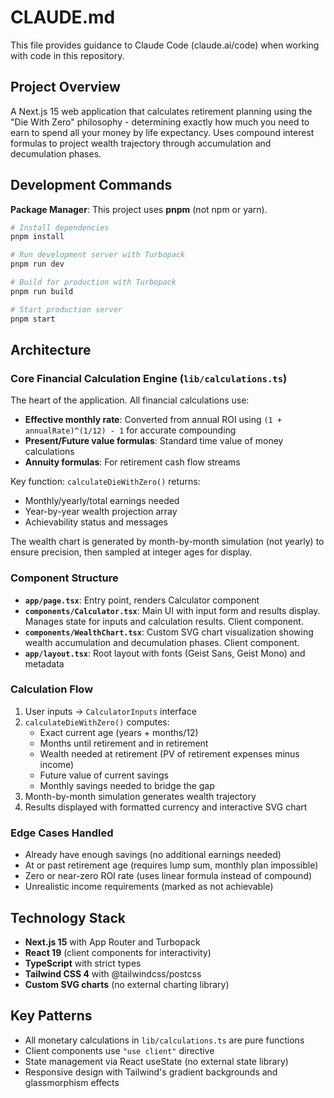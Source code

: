 # CLAUDE.md

This file provides guidance to Claude Code (claude.ai/code) when working with code in this repository.

## Project Overview

A Next.js 15 web application that calculates retirement planning using the "Die With Zero" philosophy - determining exactly how much you need to earn to spend all your money by life expectancy. Uses compound interest formulas to project wealth trajectory through accumulation and decumulation phases.

## Development Commands

**Package Manager**: This project uses **pnpm** (not npm or yarn).

```bash
# Install dependencies
pnpm install

# Run development server with Turbopack
pnpm run dev

# Build for production with Turbopack
pnpm run build

# Start production server
pnpm start
```

## Architecture

### Core Financial Calculation Engine (`lib/calculations.ts`)

The heart of the application. All financial calculations use:

- **Effective monthly rate**: Converted from annual ROI using `(1 + annualRate)^(1/12) - 1` for accurate compounding
- **Present/Future value formulas**: Standard time value of money calculations
- **Annuity formulas**: For retirement cash flow streams

Key function: `calculateDieWithZero()` returns:

- Monthly/yearly/total earnings needed
- Year-by-year wealth projection array
- Achievability status and messages

The wealth chart is generated by month-by-month simulation (not yearly) to ensure precision, then sampled at integer ages for display.

### Component Structure

- **`app/page.tsx`**: Entry point, renders Calculator component
- **`components/Calculator.tsx`**: Main UI with input form and results display. Manages state for inputs and calculation results. Client component.
- **`components/WealthChart.tsx`**: Custom SVG chart visualization showing wealth accumulation and decumulation phases. Client component.
- **`app/layout.tsx`**: Root layout with fonts (Geist Sans, Geist Mono) and metadata

### Calculation Flow

1. User inputs → `CalculatorInputs` interface
2. `calculateDieWithZero()` computes:
   - Exact current age (years + months/12)
   - Months until retirement and in retirement
   - Wealth needed at retirement (PV of retirement expenses minus income)
   - Future value of current savings
   - Monthly savings needed to bridge the gap
3. Month-by-month simulation generates wealth trajectory
4. Results displayed with formatted currency and interactive SVG chart

### Edge Cases Handled

- Already have enough savings (no additional earnings needed)
- At or past retirement age (requires lump sum, monthly plan impossible)
- Zero or near-zero ROI rate (uses linear formula instead of compound)
- Unrealistic income requirements (marked as not achievable)

## Technology Stack

- **Next.js 15** with App Router and Turbopack
- **React 19** (client components for interactivity)
- **TypeScript** with strict types
- **Tailwind CSS 4** with @tailwindcss/postcss
- **Custom SVG charts** (no external charting library)

## Key Patterns

- All monetary calculations in `lib/calculations.ts` are pure functions
- Client components use `"use client"` directive
- State management via React useState (no external state library)
- Responsive design with Tailwind's gradient backgrounds and glassmorphism effects
